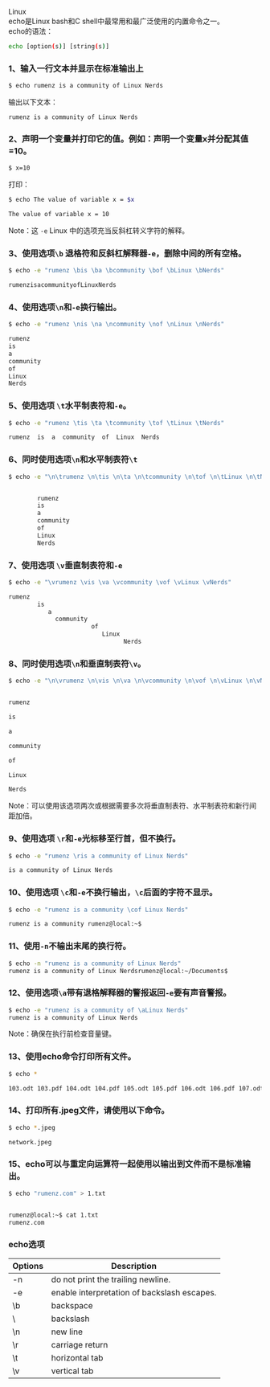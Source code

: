 Linux<br />echo是Linux bash和C shell中最常用和最广泛使用的内置命令之一。<br />echo的语法：
```bash
echo [option(s)] [string(s)]
```
<a name="BFH51"></a>
### 1、输入一行文本并显示在标准输出上
```bash
$ echo rumenz is a community of Linux Nerds
```
输出以下文本：
```
rumenz is a community of Linux Nerds
```
<a name="qTNof"></a>
### 2、声明一个变量并打印它的值。例如：声明一个变量x并分配其值 =10。
```bash
$ x=10
```
打印：
```bash
$ echo The value of variable x = $x 

The value of variable x = 10
```
Note：这 `-e` Linux 中的选项充当反斜杠转义字符的解释。
<a name="tWPhU"></a>
### 3、使用选项`\b` 退格符和反斜杠解释器`-e`，删除中间的所有空格。
```bash
$ echo -e "rumenz \bis \ba \bcommunity \bof \bLinux \bNerds" 

rumenzisacommunityofLinuxNerds
```
<a name="dVgqd"></a>
### 4、使用选项`\n`和`-e`换行输出。
```bash
$ echo -e "rumenz \nis \na \ncommunity \nof \nLinux \nNerds" 

rumenz 
is 
a 
community 
of 
Linux 
Nerds
```
<a name="pWvsg"></a>
### 5、使用选项 `\t`水平制表符和`-e`。
```bash
$ echo -e "rumenz \tis \ta \tcommunity \tof \tLinux \tNerds" 

rumenz  is  a  community  of  Linux  Nerds
```
<a name="ydIhl"></a>
### 6、同时使用选项`\n`和水平制表符`\t`
```bash
$ echo -e "\n\trumenz \n\tis \n\ta \n\tcommunity \n\tof \n\tLinux \n\tNerds" 


        rumenz 
        is 
        a 
        community 
        of 
        Linux 
        Nerds
```
<a name="mZru7"></a>
### 7、使用选项 `\v`垂直制表符和`-e`
```bash
$ echo -e "\vrumenz \vis \va \vcommunity \vof \vLinux \vNerds" 

rumenz 
        is 
           a 
             community 
                       of 
                          Linux 
                                Nerds
```
<a name="bdVLY"></a>
### 8、同时使用选项`\n`和垂直制表符`\v`。
```bash
$ echo -e "\n\vrumenz \n\vis \n\va \n\vcommunity \n\vof \n\vLinux \n\vNerds" 


rumenz 

is 

a 

community 

of 

Linux 

Nerds
```
Note：可以使用该选项两次或根据需要多次将垂直制表符、水平制表符和新行间距加倍。
<a name="qABos"></a>
### 9、使用选项 `\r`和`-e`光标移至行首，但不换行。
```bash
$ echo -e "rumenz \ris a community of Linux Nerds" 

is a community of Linux Nerds
```
<a name="gpAiJ"></a>
### 10、使用选项 `\c`和`-e`不换行输出，`\c`后面的字符不显示。
```bash
$ echo -e "rumenz is a community \cof Linux Nerds" 

rumenz is a community rumenz@local:~$
```
<a name="nhKOz"></a>
### 11、使用`-n`不输出末尾的换行符。
```bash
$ echo -n "rumenz is a community of Linux Nerds" 
rumenz is a community of Linux Nerdsrumenz@local:~/Documents$
```
<a name="xR4WF"></a>
### 12、使用选项`\a`带有退格解释器的警报返回`-e`要有声音警报。
```bash
$ echo -e "rumenz is a community of \aLinux Nerds" 
rumenz is a community of Linux Nerds
```
Note：确保在执行前检查音量键。
<a name="LCTdQ"></a>
### 13、使用echo命令打印所有文件。
```bash
$ echo * 

103.odt 103.pdf 104.odt 104.pdf 105.odt 105.pdf 106.odt 106.pdf 107.odt 107.pdf 108a.odt 108.odt 108.pdf 109.odt 109.pdf 110b.odt 110.odt 110.pdf 111.odt 111.pdf 112.odt 112.pdf 113.odt linux-headers-3.16.0-customkernel_1_amd64.deb linux-image-3.16.0-customkernel_1_amd64.deb network.jpeg
```
<a name="K5pAg"></a>
### 14、打印所有.jpeg文件，请使用以下命令。
```bash
$ echo *.jpeg 

network.jpeg
```
<a name="tIW6W"></a>
### 15、echo可以与重定向运算符一起使用以输出到文件而不是标准输出。
```bash
$ echo "rumenz.com" > 1.txt 


rumenz@local:~$ cat 1.txt 
rumenz.com
```
<a name="NX13u"></a>
### echo选项
| Options | Description |
| --- | --- |
| -n | do not print the trailing newline. |
| -e | enable interpretation of backslash escapes. |
| \\b | backspace |
| \\ | backslash |
| \\n | new line |
| \\r | carriage return |
| \\t | horizontal tab |
| \\v | vertical tab |

